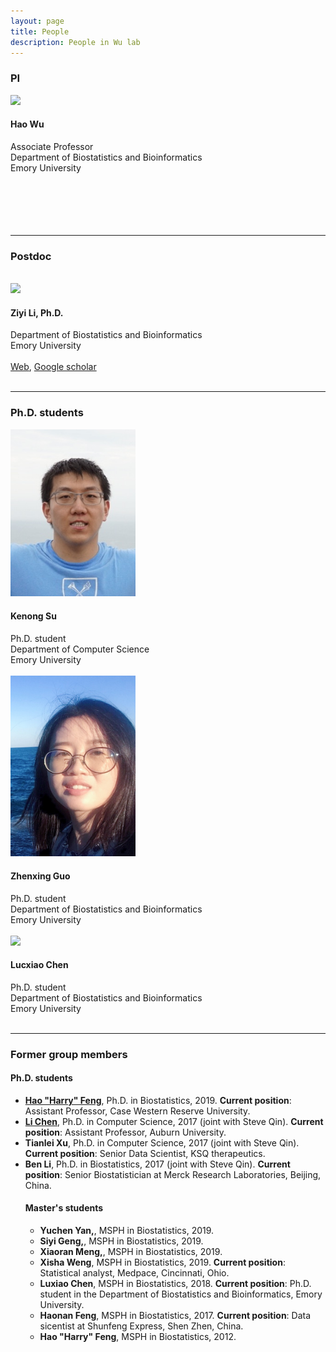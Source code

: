 ```yaml
---
layout: page
title: People
description: People in Wu lab
---
```


<div class="container">

<h3>PI</h3>
<div class="row-fluid">

  <div class="span2">
	<img src="../assets/pics/wu_small.jpg" width="200" /><br />
  </div>
  
  <div class="span5">
   <h4>Hao Wu</h4>
   Associate Professor<br />
   Department of Biostatistics and Bioinformatics<br />
   Emory University<br /><br /><br /><br /><br /><br />
   </div>

</div>
<hr />

<h3>Postdoc</h3>
<br />

<!-- Ziyi Li -->
<div class="row-fluid">

  <div class="span2">
    <img src="../assets/pics/ZiyiLi.jpg" width="200" />
  </div>

  <div class="span5">
  <h4> Ziyi Li, Ph.D. </h4>
  Department of Biostatistics and Bioinformatics<br />
  Emory University<br /><br />
  <a href="https://sites.google.com/site/ziyiliemory/Home">Web</a>,
 <a href="https://scholar.google.com/citations?hl=en&amp;user=dJsYA04AAAAJ&amp;view_op=list_works&amp;gmla=AJsN-F7rkvgRc
XTeTw3EC4wsNWD0dOyfoUvqNZe4oZamzss72X-OaJOHW4EHecV8c068i9U6G5jYDKvjmZkjrpwsA9FYQJzSu6an_zGxuWWCaJyJxI1sB2A">Google scholar</a>
  </div>

</div>
<br>

<hr />


<h3>Ph.D. students</h3>

<!-- Kenong Su -->
<div class="row-fluid">

  <div class="span2">
    <img src="../assets/pics/Kenong.jpg" width="200" /><br />
  </div>

  <div class="span5">
    <h4>Kenong Su</h4>
    Ph.D. student<br />
    Department of Computer Science<br />
   Emory University<br />
  </div>

</div>
<br>



<!-- Zhenxing Guo -->
<div class="row-fluid">

  <div class="span2">
    <img src="../assets/pics/Zhenxing.jpg" width="200" /><br />
  </div>

  <div class="span5">
    <h4> Zhenxing Guo</h4>
    Ph.D. student<br />
    Department of Biostatistics and Bioinformatics <br />
    Emory University<br />
  </div>

</div>
<br>

<!-- Luxiao Chen -->
<div class="row-fluid">

  <div class="span2">
    <img src="../assets/pics/LuxiaoChen.jpg" width="200" /><br />
  </div>

  <div class="span5">
    <h4> Lucxiao Chen </h4>
    Ph.D. student<br />
    Department of Biostatistics and Bioinformatics <br />
    Emory University<br />
  </div>
</div>
<br>

<hr />

<!-- <h3>Master students</h3> -->

<h3> Former group members </h3>
<h4> Ph.D. students </h4>
<ul>
<li><a href="https://sites.google.com/site/haoharryfeng"><strong>Hao "Harry" Feng</strong></a>, Ph.D. in Biostatistics, 2019. <strong>Current position</strong>: Assistant Professor, Case Western Reserve University. 

<li><a href="https://lichen-lab.github.io"><strong>Li Chen</strong></a>, 
Ph.D. in Computer Science, 2017 (joint with Steve Qin). 
<strong>Current position</strong>: Assistant Professor, Auburn University. 

<li><strong>Tianlei Xu</strong>, Ph.D. in Computer Science, 2017 (joint with Steve Qin). 
<strong>Current position</strong>: Senior Data Scientist, KSQ therapeutics. 

<li><strong>Ben Li</strong>, Ph.D. in  Biostatistics, 2017 (joint with Steve Qin). 
<strong>Current position</strong>: Senior Biostatistician at Merck Research Laboratories, Beijing, China. 

<h4> Master's students </h4>
<ul>

<li> <strong>Yuchen Yan,</strong>, MSPH in Biostatistics, 2019. 
<li> <strong>Siyi Geng,</strong>, MSPH in Biostatistics, 2019. 
<li> <strong>Xiaoran Meng,</strong>, MSPH in Biostatistics, 2019. 
<li> <strong>Xisha Weng</strong>, MSPH in Biostatistics, 2019. 
<strong>Current position</strong>: Statistical analyst, Medpace, Cincinnati, Ohio.
<li> <strong>Luxiao Chen</strong>, MSPH in Biostatistics, 2018. 
<strong>Current position</strong>: Ph.D. student in the Department of Biostatistics and Bioinformatics, Emory University. 
<li> <strong>Haonan Feng</strong>, MSPH in Biostatistics, 2017. 
<strong>Current position</strong>: Data sicentist at Shunfeng Express, Shen Zhen, China. 
<li> <strong>Hao "Harry" Feng</strong>, MSPH in Biostatistics, 2012. 


</ul>
    
